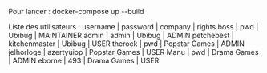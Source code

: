 Pour lancer : docker-compose up --build

Liste des utilisateurs :
username | password | company | rights
boss | pwd | Ubibug | MAINTAINER
admin | admin | Ubibug | ADMIN
petchebest | kitchenmaster | Ubibug | USER
therock | pwd | Popstar Games | ADMIN
jelhorloge | azertyuiop | Popstar Games | USER
Manu | pwd | Drama Games | ADMIN
eborne | 493 | Drama Games | USER
